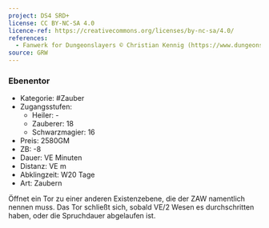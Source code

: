 ```yaml
---
project: DS4 SRD+
license: CC BY-NC-SA 4.0
licence-ref: https://creativecommons.org/licenses/by-nc-sa/4.0/
references: 
  - Fanwerk for Dungeonslayers © Christian Kennig (https://www.dungeonslayers.net/)
source: GRW
---
```


### Ebenentor

- Kategorie: #Zauber
- Zugangsstufen:
  - Heiler: -
  - Zauberer: 18
  - Schwarzmagier: 16
- Preis: 2580GM
- ZB: -8
- Dauer: VE Minuten
- Distanz: VE m
- Abklingzeit: W20 Tage
- Art: Zaubern

Öffnet ein Tor zu einer anderen Existenzebene, die der ZAW namentlich nennen muss. Das Tor schließt sich, sobald VE/2 Wesen es durchschritten haben, oder die Spruchdauer abgelaufen ist.

